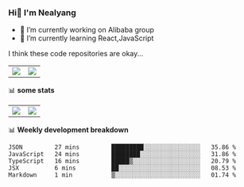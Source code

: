 ### Hi👋 I'm Nealyang

- 🔭 I’m currently working on Alibaba group
- 🌱 I’m currently learning React,JavaScript


I think these code repositories are okay...

<table>
  <tbody>
    <tr>
      <td>
        <a href="https://github.com/Nealyang/React-Express-Blog-Demo">
          <img align="center" src="https://github-readme-stats.vercel.app/api/pin/?username=Nealyang&repo=React-Express-Blog-Demo&theme=chartreuse-dark" />
        </a>
      </td>
       <td>
        <a href="https://github.com/Nealyang/PersonalBlog">
          <img align="center" src="https://github-readme-stats.vercel.app/api/pin/?username=Nealyang&repo=PersonalBlog&theme=chartreuse-dark" />
        </a>
      </td>
    </tr>
  </tbody>
</table>

📊 **some stats**


<table>
  <tbody>
    <tr>
      <td>
          <img align="center" src="https://github-readme-stats.vercel.app/api?username=Nealyang&theme=chartreuse-dark&show_icons=true" />
      </td>
       <td>
          <img align="center" src="https://github-readme-stats.vercel.app/api/top-langs/?username=Nealyang&theme=chartreuse-dark" />
      </td>
    </tr>
  </tbody>
</table>

📊 **Weekly development breakdown**

<!--START_SECTION:waka-->
```text
JSON         27 mins         █████████░░░░░░░░░░░░░░░░   35.86 % 
JavaScript   24 mins         ████████░░░░░░░░░░░░░░░░░   31.86 % 
TypeScript   16 mins         █████▒░░░░░░░░░░░░░░░░░░░   20.79 % 
JSX          6 mins          ██░░░░░░░░░░░░░░░░░░░░░░░   08.53 % 
Markdown     1 min           ▒░░░░░░░░░░░░░░░░░░░░░░░░   01.74 % 
```
<!--END_SECTION:waka-->
